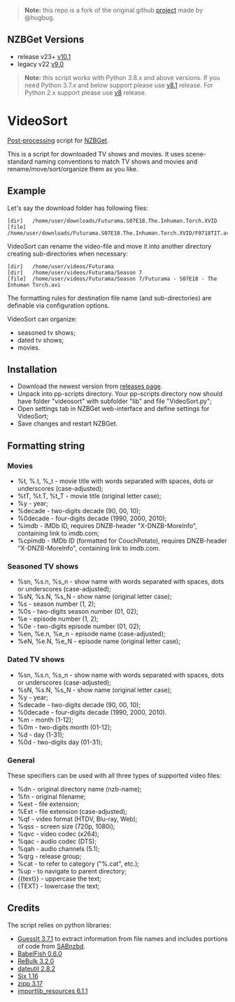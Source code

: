 > **Note:** this repo is a fork of the original github [project](https://github.com/nzbget/VideoSort)
> made by @hugbug.

## NZBGet Versions

- release v23+ [v10.1](https://github.com/nzbgetcom/Extension-VideoSort/releases/tag/v10.1)
- legacy v22 [v9.0](https://github.com/nzbgetcom/Extension-VideoSort/releases/tag/v9.0)

> **Note:** this script works with Python 3.8.x and above versions.
If you need Python 3.7.x and below support please use [v8.1](https://github.com/nzbgetcom/Extension-VideoSort/releases/tag/v8.1) release.
For Python 2.x support please use [v8](https://github.com/nzbgetcom/Extension-VideoSort/releases/tag/v8.0) release.

# VideoSort
[Post-processing](https://nzbget.com/documentation/post-processing-scripts/) script for [NZBGet](https://nzbget.com).

This is a script for downloaded TV shows and movies. It uses scene-standard naming conventions to match TV shows and movies and rename/move/sort/organize them as you like.

## Example

Let's say the download folder has following files:

    [dir]	/home/user/downloads/Futurama.S07E18.The.Inhuman.Torch.XVID
    [file]	/home/user/downloads/Futurama.S07E18.The.Inhuman.Torch.XVID/F0718TIT.avi

VideoSort can rename the video-file and move it into another directory creating sub-directories when necessary:

    [dir]	/home/user/videos/Futurama
    [dir]	/home/user/videos/Futurama/Season 7
    [file]	/home/user/videos/Futurama/Season 7/Futurama - S07E18 - The Inhuman Torch.avi

The formatting rules for destination file name (and sub-directories) are definable via configuration options.

VideoSort can organize:
 - seasoned tv shows;
 - dated tv shows;
 - movies.

## Installation

 - Download the newest version from [releases page](https://github.com/nzbgetcom/Extension-VideoSort/releases).
 - Unpack into pp-scripts directory. Your pp-scripts directory now should have folder "videosort" with subfolder "lib" and file "VideoSort.py";
 - Open settings tab in NZBGet web-interface and define settings for VideoSort;
 - Save changes and restart NZBGet.

## Formatting string

### Movies

 - %t, %.t, %_t - movie title with words separated with spaces, dots or underscores (case-adjusted);
 - %tT, %t.T, %t_T - movie title (original letter case);
 - %y	- year;
 - %decade - two-digits decade (90, 00, 10);
 - %0decade - four-digits decade (1990, 2000, 2010);
 - %imdb - IMDb ID, requires DNZB-header "X-DNZB-MoreInfo", containing link to imdb.com;
 - %cpimdb - IMDb ID (formatted for CouchPotato), requires DNZB-header "X-DNZB-MoreInfo", containing link to imdb.com.
 
### Seasoned TV shows

 - %sn, %s.n, %s_n - show name with words separated with spaces, dots or underscores (case-adjusted);
 - %sN, %s.N, %s_N - show name (original letter case);
 - %s - season number (1, 2);
 - %0s - two-digits season number (01, 02);
 - %e - episode number (1, 2);
 - %0e - two-digits episode number (01, 02);
 - %en, %e.n, %e_n - episode name (case-adjusted);
 - %eN, %e.N, %e_N - episode name (original letter case);

### Dated TV shows

 - %sn, %s.n, %s_n - show name with words separated with spaces, dots or underscores (case-adjusted);
 - %sN, %s.N, %s_N - show name (original letter case);
 - %y	- year;
 - %decade - two-digits decade (90, 00, 10);
 - %0decade - four-digits decade (1990, 2000, 2010).
 - %m	- month (1-12);
 - %0m	- two-digits month (01-12);
 - %d	- day (1-31);
 - %0d	- two-digits day (01-31);

### General

These specifiers can be used with all three types of supported video files:

 - %dn - original directory name (nzb-name);
 - %fn - original filename;
 - %ext - file extension;
 - %Ext - file extension (case-adjusted);
 - %qf - video format (HTDV, Blu-ray, Web);
 - %qss - screen size (720p, 1080i);
 - %qvc - video codec (x264);
 - %qac - audio codec (DTS);
 - %qah - audio channels (5.1);
 - %qrg - release group;
 - %cat - to refer to category ("%.cat", etc.);
 - %up - to navigate to parent directory;
 - {{text}} - uppercase the text;
 - {TEXT} - lowercase the text;

Credits
-------
The script relies on python libraries:

- [GuessIt 3.7.1](http://guessit.readthedocs.org) to extract information from file names and includes portions of code from [SABnzbd](https://sabnzbd.org/).
- [BabelFish 0.6.0](https://github.com/Diaoul/babelfish)
- [ReBulk 3.2.0](https://github.com/Toilal/rebulk/)
- [dateutil 2.8.2](https://github.com/dateutil/dateutil)
- [Six 1.16](https://github.com/benjaminp/six)
- [zipp 3.17](https://github.com/jaraco/zipp)
- [importlib_resources 6.1.1](https://github.com/python/importlib_resources)
